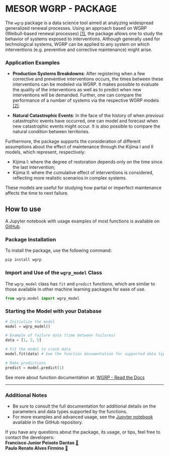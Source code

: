 # MESOR WGRP - PACKAGE

<!--
Here is a more developer-oriented version:
  1. In the terminal, install Poetry with the command: `pip install poet`.
  2. Navigate to the `wgrp` project folder and run: `poetry install` to install the dependencies.
  3. To generate the documentation, run: `poetry run task docs`.
  4. If you change any functions, run the tests with: `poetry run task test`.
-->

The `wgrp` package is a data science tool aimed at analyzing widespread generalized renewal processes. Using an approach based on WGRP (Weibull-based renewal processes) [[1]](https://journals.plos.org/plosone/article?id=10.1371/journal.pone.0133772), the package allows one to study the behavior of systems exposed to interventions. Although generally used for technological systems, WGRP can be applied to any system on which interventions (e.g. preventive and corrective maintenance) might arise.

### Application Examples

- **Production Systems Breakdowns**: After registering when a few corrective and preventive interventions occurs, the  times between these interventions can be modeled via WGRP. It makes possible to evaluate the quality of the interventions as well as to predict when new interventions will be demanded.  Further, one can compare the performance of a number of systems via the respective WGRP models [[2]](https://www.sciencedirect.com/science/article/abs/pii/S0951832018308391).

- **Natural Catastrophic Events**: In the face of the history of when previous catastrophic events have occurred, one can model and forecast when new catastrophic events might occur. It is also possible to compare the natural condition between territories. 


Furthermore, the package supports the consideration of different assumptions about the effect of maintenance through the Kijima I and II models, which represent, respectively:

- Kijima I: where the degree of restoration depends only on the time since the last intervention;
- Kijima II: where the cumulative effect of interventions is considered, reflecting more realistic scenarios in complex systems.

These models are useful for studying how partial or imperfect maintenance affects the time to next failure.

## How to use

A Jupyter notebook with usage examples of most functions is available on [GitHub](https://github.com/danttis/wgrp).

### Package Installation

To install the package, use the following command:

```bash
pip install wgrp
```

### Import and Use of the `wgrp_model` Class

The `wgrp_model` class has `fit` and `predict` functions, which are similar to those available in other machine learning packages for ease of use.

```python
from wgrp.model import wgrp_model
```

### Starting the Model with your Database

```python
# Initialize the model
model = wgrp_model()

# Example of failure data (time between failures)
data = [1, 2, 5]

# Fit the model to crash data
model.fit(data) # See the function documentation for supported data types

# Make predictions
predict = model.predict(1)
```
See more about function documentation at: [WGRP - Read the Docs](https://wgrp.readthedocs.io/en/latest/)

---


### Additional Notes

- Be sure to consult the full documentation for additional details on the parameters and data types supported by the functions.
- For more examples and advanced usage, see the [Jupyter notebook](https://github.com/danttis/wgrp/blob/main/Example_of_use.ipynb) available in the GitHub repository.

If you have any questions about the package, its usage, or tips, feel free to contact the developers:  
**Francisco Junior Peixoto Dantas** [📧](mailto:juniordante01@gmail.com)  
**Paulo Renato Alves Firmino** [📧](mailto:paulo.firmino@ufca.edu.br)

